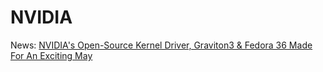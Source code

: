# NVIDIA
News: [NVIDIA's Open-Source Kernel Driver, Graviton3 &amp; Fedora 36 Made For An Exciting May](https://www.phoronix.com/scan.php?page=news_item&amp;px=May-2022-Highlights)
